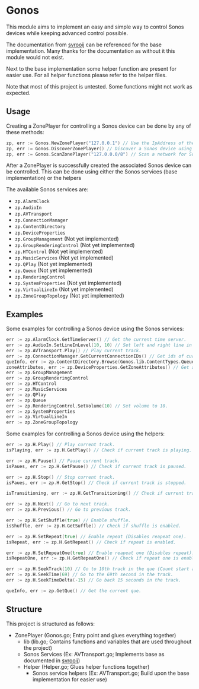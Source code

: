 # Gonos

This module aims to implement an easy and simple way to control Sonos devices while keeping advanced control possible.

The documentation from [svrooij](https://github.com/svrooij/sonos-api-docs) can be referenced for the base implementation.
Many thanks for the documentation as without it this module would not exist.

Next to the base implementation some helper function are present for easier use.
For all helper functions please refer to the helper files.

Note that most of this project is untested.
Some functions might not work as expected.

## Usage

Creating a ZonePlayer for controlling a Sonos device can be done by any of these methods:

```go
zp, err := Gonos.NewZonePlayer("127.0.0.1") // Use the IpAddress of the Sonos device.
zp, err := Gonos.DiscoverZonePlayer() // Discover a Sonos device using SSDP.
zp, err := Gonos.ScanZonePlayer("127.0.0.0/8") // Scan a network for Sonos devices.
```

After a ZonePlayer is successfully created the associated Sonos device can be controlled.
This can be done using either the Sonos services (base implementation) or the helpers

The available Sonos services are:

- `zp.AlarmClock`
- `zp.AudioIn`
- `zp.AVTransport`
- `zp.ConnectionManager`
- `zp.ContentDirectory`
- `zp.DeviceProperties`
- `zp.GroupManagement` (Not yet implemented)
- `zp.GroupRenderingControl` (Not yet implemented)
- `zp.HTControl` (Not yet implemented)
- `zp.MusicServices` (Not yet implemented)
- `zp.QPlay` (Not yet implemented)
- `zp.Queue` (Not yet implemented)
- `zp.RenderingControl`
- `zp.SystemProperties` (Not yet implemented)
- `zp.VirtualLineIn` (Not yet implemented)
- `zp.ZoneGroupTopology` (Not yet implemented)

## Examples

Some examples for controlling a Sonos device using the Sonos services:

```go
err := zp.AlarmClock.GetTimeServer() // Get the current time server.
err := zp.AudioIn.SetLineInLevel(10, 10) // Set left and right line in level to 10.
err := zp.AVTransport.Play() // Play current track.
err := zp.ConnectionManager.GetCurrentConnectionIDs() // Get ids of current connections.
queInfo, err := zp.ContentDirectory.Browse(Gonos.lib.ContentTypes.QueueMain, "BrowseDirectChildren", "dc:title,res,dc:creator,upnp:artist,upnp:album,upnp:albumArtURI", 0, 0, "") // Get info of the current main que.
zoneAttributes, err := zp.DeviceProperties.GetZoneAttributes() // Get attributes of current zone.
err := zp.GroupManagement
err := zp.GroupRenderingControl
err := zp.HTControl
err := zp.MusicServices
err := zp.QPlay
err := zp.Queue
err := zp.RenderingControl.SetVolume(10) // Set volume to 10.
err := zp.SystemProperties
err := zp.VirtualLineIn
err := zp.ZoneGroupTopology
```

Some examples for controlling a Sonos device using the helpers:

```go
err := zp.H.Play() // Play current track.
isPlaying, err := zp.H.GetPlay() // Check if current track is playing.

err := zp.H.Pause() // Pause current track.
isPaues, err := zp.H.GetPause() // Check if current track is paused.

err := zp.H.Stop() // Stop current track.
isPaues, err := zp.H.GetStop() // Check if current track is stopped.

isTransitioning, err := zp.H.GetTransitioning() // Check if current track is transitioning.

err := zp.H.Next() // Go to next track.
err := zp.H.Previous() // Go to previous track.

err := zp.H.SetShuffle(true) // Enable shuffle.
isShuffle, err := zp.H.GetSuffle() // Check if shuffle is enabled.

err := zp.H.SetRepeat(true) // Enable repeat (Disables reapeat one).
isRepeat, err := zp.H.GetRepeat() // Check if repeat is enabled.

err := zp.H.SetRepeatOne(true) // Enable reapeat one (Disables repeat).
isRepeatOne, err := zp.H.GetRepeatOne() // Check if repeat one is enabled.

err := zp.H.SeekTrack(10) // Go to 10th track in the que (Count start at 1).
err := zp.H.SeekTime(69) // Go to the 69th second in the track.
err := zp.H.SeekTimeDelta(-15) // Go back 15 seconds in the track.

queInfo, err := zp.GetQue() // Get the current que.
```

## Structure

This project is structured as follows:

- ZonePlayer (Gonos.go; Entry point and glues everything together)
  - lib (lib.go; Contains functions and variables that are used throughout the project)
  - Sonos Services (Ex: AVTransport.go; Implements base as documented in [svrooij](https://github.com/svrooij/sonos-api-docs))
  - Helper (Helper.go; Glues helper functions together)
    - Sonos service helpers (Ex: AVTransport.go; Build upon the base implementation for easier use)
